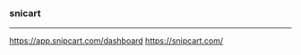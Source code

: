 ### snicart
---
https://app.snipcart.com/dashboard
https://snipcart.com/




```
```

```
```

```
```


